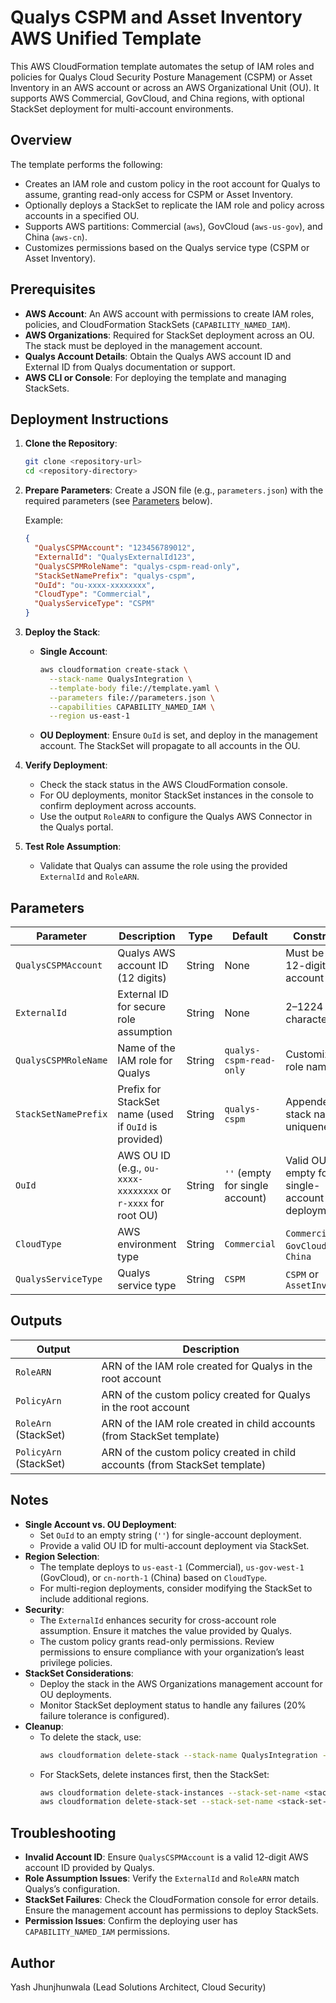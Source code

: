 # Qualys CSPM and Asset Inventory AWS Unified Template

This AWS CloudFormation template automates the setup of IAM roles and policies for Qualys Cloud Security Posture Management (CSPM) or Asset Inventory in an AWS account or across an AWS Organizational Unit (OU). It supports AWS Commercial, GovCloud, and China regions, with optional StackSet deployment for multi-account environments.

## Overview

The template performs the following:
- Creates an IAM role and custom policy in the root account for Qualys to assume, granting read-only access for CSPM or Asset Inventory.
- Optionally deploys a StackSet to replicate the IAM role and policy across accounts in a specified OU.
- Supports AWS partitions: Commercial (`aws`), GovCloud (`aws-us-gov`), and China (`aws-cn`).
- Customizes permissions based on the Qualys service type (CSPM or Asset Inventory).

## Prerequisites

- **AWS Account**: An AWS account with permissions to create IAM roles, policies, and CloudFormation StackSets (`CAPABILITY_NAMED_IAM`).
- **AWS Organizations**: Required for StackSet deployment across an OU. The stack must be deployed in the management account.
- **Qualys Account Details**: Obtain the Qualys AWS account ID and External ID from Qualys documentation or support.
- **AWS CLI or Console**: For deploying the template and managing StackSets.

## Deployment Instructions

1. **Clone the Repository**:
   ```bash
   git clone <repository-url>
   cd <repository-directory>
   ```

2. **Prepare Parameters**:
   Create a JSON file (e.g., `parameters.json`) with the required parameters (see [Parameters](#parameters) below).

   Example:
   ```json
   {
     "QualysCSPMAccount": "123456789012",
     "ExternalId": "QualysExternalId123",
     "QualysCSPMRoleName": "qualys-cspm-read-only",
     "StackSetNamePrefix": "qualys-cspm",
     "OuId": "ou-xxxx-xxxxxxxx",
     "CloudType": "Commercial",
     "QualysServiceType": "CSPM"
   }
   ```

3. **Deploy the Stack**:
   - **Single Account**:
     ```bash
     aws cloudformation create-stack \
       --stack-name QualysIntegration \
       --template-body file://template.yaml \
       --parameters file://parameters.json \
       --capabilities CAPABILITY_NAMED_IAM \
       --region us-east-1
     ```
   - **OU Deployment**:
     Ensure `OuId` is set, and deploy in the management account. The StackSet will propagate to all accounts in the OU.

4. **Verify Deployment**:
   - Check the stack status in the AWS CloudFormation console.
   - For OU deployments, monitor StackSet instances in the console to confirm deployment across accounts.
   - Use the output `RoleARN` to configure the Qualys AWS Connector in the Qualys portal.

5. **Test Role Assumption**:
   - Validate that Qualys can assume the role using the provided `ExternalId` and `RoleARN`.

## Parameters

| Parameter              | Description                                                                 | Type   | Default                     | Constraints                                                                 |
|------------------------|-----------------------------------------------------------------------------|--------|-----------------------------|-----------------------------------------------------------------------------|
| `QualysCSPMAccount`    | Qualys AWS account ID (12 digits)                                           | String | None                        | Must be a valid 12-digit AWS account ID                                     |
| `ExternalId`           | External ID for secure role assumption                                      | String | None                        | 2–1224 characters                                                          |
| `QualysCSPMRoleName`   | Name of the IAM role for Qualys                                            | String | `qualys-cspm-read-only`     | Customizable role name                                                     |
| `StackSetNamePrefix`   | Prefix for StackSet name (used if `OuId` is provided)                      | String | `qualys-cspm`               | Appended with stack name for uniqueness                                     |
| `OuId`                 | AWS OU ID (e.g., `ou-xxxx-xxxxxxxx` or `r-xxxx` for root OU)               | String | `''` (empty for single account) | Valid OU ID or empty for single-account deployment                         |
| `CloudType`            | AWS environment type                                                       | String | `Commercial`                | `Commercial`, `GovCloud`, or `China`                                       |
| `QualysServiceType`    | Qualys service type                                                        | String | `CSPM`                      | `CSPM` or `AssetInventory`                                                 |

## Outputs

| Output         | Description                                                                 |
|----------------|-----------------------------------------------------------------------------|
| `RoleARN`      | ARN of the IAM role created for Qualys in the root account                   |
| `PolicyArn`    | ARN of the custom policy created for Qualys in the root account              |
| `RoleArn` (StackSet) | ARN of the IAM role created in child accounts (from StackSet template) |
| `PolicyArn` (StackSet) | ARN of the custom policy created in child accounts (from StackSet template) |

## Notes

- **Single Account vs. OU Deployment**:
  - Set `OuId` to an empty string (`''`) for single-account deployment.
  - Provide a valid OU ID for multi-account deployment via StackSet.
- **Region Selection**:
  - The template deploys to `us-east-1` (Commercial), `us-gov-west-1` (GovCloud), or `cn-north-1` (China) based on `CloudType`.
  - For multi-region deployments, consider modifying the StackSet to include additional regions.
- **Security**:
  - The `ExternalId` enhances security for cross-account role assumption. Ensure it matches the value provided by Qualys.
  - The custom policy grants read-only permissions. Review permissions to ensure compliance with your organization’s least privilege policies.
- **StackSet Considerations**:
  - Deploy the stack in the AWS Organizations management account for OU deployments.
  - Monitor StackSet deployment status to handle any failures (20% failure tolerance is configured).
- **Cleanup**:
  - To delete the stack, use:
    ```bash
    aws cloudformation delete-stack --stack-name QualysIntegration --region us-east-1
    ```
  - For StackSets, delete instances first, then the StackSet:
    ```bash
    aws cloudformation delete-stack-instances --stack-set-name <stack-set-name> --regions us-east-1 --accounts <account-ids>
    aws cloudformation delete-stack-set --stack-set-name <stack-set-name>
    ```

## Troubleshooting

- **Invalid Account ID**: Ensure `QualysCSPMAccount` is a valid 12-digit AWS account ID provided by Qualys.
- **Role Assumption Issues**: Verify the `ExternalId` and `RoleARN` match Qualys’s configuration.
- **StackSet Failures**: Check the CloudFormation console for error details. Ensure the management account has permissions to deploy StackSets.
- **Permission Issues**: Confirm the deploying user has `CAPABILITY_NAMED_IAM` permissions.

## Author
Yash Jhunjhunwala (Lead Solutions Architect, Cloud Security)
